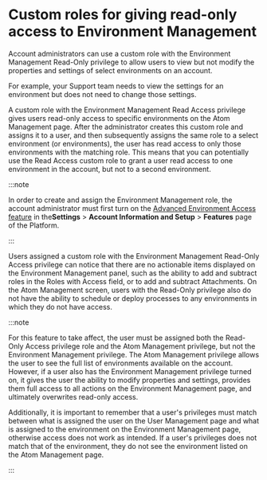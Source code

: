 # Custom roles for giving read-only access to Environment Management

<head>
  <meta name="guidename" content="Platform"/>
  <meta name="context" content="GUID-f13f9092-7e7b-469e-a03f-1659134c4c3c"/>
</head>

Account administrators can use a custom role with the Environment Management Read-Only privilege to allow users to view but not modify the properties and settings of select environments on an account.

For example, your Support team needs to view the settings for an environment but does not need to change those settings.

A custom role with the Environment Management Read Access privilege gives users read-only access to specific environments on the Atom Management page. After the administrator creates this custom role and assigns it to a user, and then subsequently assigns the same role to a select environment \(or environments\), the user has read access to only those environments with the matching role. This means that you can potentially use the Read Access custom role to grant a user read access to one environment in the account, but not to a second environment.

:::note

In order to create and assign the Environment Management role, the account administrator must first turn on the [Advanced Environment Access feature](./int-Account_features_page_2f7d9196-e800-4f11-8cf9-9a2a3f06549c.md) in the**Settings** \> **Account Information and Setup** \> **Features** page of the Platform.

:::

Users assigned a custom role with the Environment Management Read-Only Access privilege can notice that there are no actionable items displayed on the Environment Management panel, such as the ability to add and subtract roles in the Roles with Access field, or to add and subtract Attachments. On the Atom Management screen, users with the Read-Only privilege also do not have the ability to schedule or deploy processes to any environments in which they do not have access.

:::note

For this feature to take affect, the user must be assigned both the Read-Only Access privilege role and the Atom Management privilege, but not the Environment Management privilege. The Atom Management privilege allows the user to see the full list of environments available on the account. However, if a user also has the Environment Management privilege turned on, it gives the user the ability to modify properties and settings, provides them full access to all actions on the Environment Management page, and ultimately overwrites read-only access.

Additionally, it is important to remember that a user's privileges must match between what is assigned the user on the User Management page and what is assigned to the environment on the Environment Management page, otherwise access does not work as intended. If a user's privileges does not match that of the environment, they do not see the environment listed on the Atom Management page.

:::
